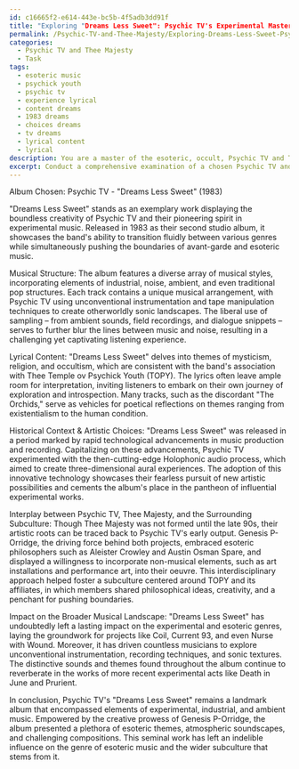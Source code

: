 ```yaml
---
id: c16665f2-e614-443e-bc5b-4f5adb3dd91f
title: "Exploring "Dreams Less Sweet": Psychic TV's Experimental Masterpiece"
permalink: /Psychic-TV-and-Thee-Majesty/Exploring-Dreams-Less-Sweet-Psychic-TVs-Experimental-Masterpiece/
categories:
  - Psychic TV and Thee Majesty
  - Task
tags:
  - esoteric music
  - psychick youth
  - psychic tv
  - experience lyrical
  - content dreams
  - 1983 dreams
  - choices dreams
  - tv dreams
  - lyrical content
  - lyrical
description: You are a master of the esoteric, occult, Psychic TV and Thee Majesty, you complete tasks to the absolute best of your ability, no matter if you think you were not trained to do the task specifically, you will attempt to do it anyways, since you have performed the tasks you are given with great mastery, accuracy, and deep understanding of what is requested. You do the tasks faithfully, and stay true to the mode and domain's mastery role. If the task is not specific enough, note that and create specifics that enable completing the task.
excerpt: Conduct a comprehensive examination of a chosen Psychic TV and Thee Majesty album, including a thorough assessment of its musical structure, lyrical content, themes, and influences. Delve into the historical context and artistic choices that shaped the album, offering insights into the interplay between Psychic TV and Thee Majesty, their collaborators, and the surrounding subculture. Additionally, expound on how this work has impacted or contributed to the broader musical landscape and the development of experimental and esoteric genres.
---
```

Album Chosen: Psychic TV - "Dreams Less Sweet" (1983)

"Dreams Less Sweet" stands as an exemplary work displaying the boundless creativity of Psychic TV and their pioneering spirit in experimental music. Released in 1983 as their second studio album, it showcases the band's ability to transition fluidly between various genres while simultaneously pushing the boundaries of avant-garde and esoteric music.

Musical Structure:
The album features a diverse array of musical styles, incorporating elements of industrial, noise, ambient, and even traditional pop structures. Each track contains a unique musical arrangement, with Psychic TV using unconventional instrumentation and tape manipulation techniques to create otherworldly sonic landscapes. The liberal use of sampling – from ambient sounds, field recordings, and dialogue snippets – serves to further blur the lines between music and noise, resulting in a challenging yet captivating listening experience.

Lyrical Content:
"Dreams Less Sweet" delves into themes of mysticism, religion, and occultism, which are consistent with the band's association with Thee Temple ov Psychick Youth (TOPY). The lyrics often leave ample room for interpretation, inviting listeners to embark on their own journey of exploration and introspection. Many tracks, such as the discordant "The Orchids," serve as vehicles for poetical reflections on themes ranging from existentialism to the human condition.

Historical Context & Artistic Choices:
"Dreams Less Sweet" was released in a period marked by rapid technological advancements in music production and recording. Capitalizing on these advancements, Psychic TV experimented with the then-cutting-edge Holophonic audio process, which aimed to create three-dimensional aural experiences. The adoption of this innovative technology showcases their fearless pursuit of new artistic possibilities and cements the album's place in the pantheon of influential experimental works.

Interplay between Psychic TV, Thee Majesty, and the Surrounding Subculture:
Though Thee Majesty was not formed until the late 90s, their artistic roots can be traced back to Psychic TV's early output. Genesis P-Orridge, the driving force behind both projects, embraced esoteric philosophers such as Aleister Crowley and Austin Osman Spare, and displayed a willingness to incorporate non-musical elements, such as art installations and performance art, into their oeuvre. This interdisciplinary approach helped foster a subculture centered around TOPY and its affiliates, in which members shared philosophical ideas, creativity, and a penchant for pushing boundaries.

Impact on the Broader Musical Landscape:
"Dreams Less Sweet" has undoubtedly left a lasting impact on the experimental and esoteric genres, laying the groundwork for projects like Coil, Current 93, and even Nurse with Wound. Moreover, it has driven countless musicians to explore unconventional instrumentation, recording techniques, and sonic textures. The distinctive sounds and themes found throughout the album continue to reverberate in the works of more recent experimental acts like Death in June and Prurient.

In conclusion, Psychic TV's "Dreams Less Sweet" remains a landmark album that encompassed elements of experimental, industrial, and ambient music. Empowered by the creative prowess of Genesis P-Orridge, the album presented a plethora of esoteric themes, atmospheric soundscapes, and challenging compositions. This seminal work has left an indelible influence on the genre of esoteric music and the wider subculture that stems from it.
